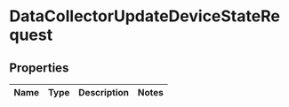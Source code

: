
# DataCollectorUpdateDeviceStateRequest

## Properties
Name | Type | Description | Notes
------------ | ------------- | ------------- | -------------



